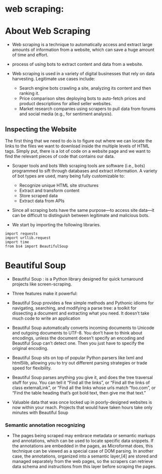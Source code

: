 # web scraping:

# About Web Scraping
- Web scraping is a technique to automatically access and extract large amounts of information from a website, which can save a huge amount of time and effort.

- process of using bots to extract content and data from a website.

- Web scraping is used in a variety of digital businesses that rely on data harvesting. Legitimate use cases include:

    - Search engine bots crawling a site, analyzing its content and then ranking it.
    - Price comparison sites deploying bots to auto-fetch prices and product descriptions for allied seller websites.
   - Market research companies using scrapers to pull data from forums and social media (e.g., for sentiment analysis).

## Inspecting the Website

The first thing that we need to do is to figure out where we can locate the links to the files we want to download inside the multiple levels of HTML tags. Simply put, there is a lot of code on a website page and we want to find the relevant pieces of code that contains our data.


- Scraper tools and bots Web scraping tools are software (i.e., bots) programmed to sift through databases and extract information. A variety of bot types are used, many being fully customizable to:

    - Recognize unique HTML site structures
    - Extract and transform content
    - Store scraped data
    - Extract data from APIs

- Since all scraping bots have the same purpose—to access site data—it can be difficult to distinguish between legitimate and malicious bots.


- We start by importing the following libraries.

```
import requests
import urllib.request
import time
from bs4 import BeautifulSoup
```

# Beautiful Soup

- Beautiful Soup : is a Python library designed for quick turnaround projects like screen-scraping.
- Three features make it powerful:

- Beautiful Soup provides a few simple methods and Pythonic idioms for navigating, searching, and modifying a parse tree: a toolkit for dissecting a document and extracting what you need. It doesn’t take much code to write an application

- Beautiful Soup automatically converts incoming documents to Unicode and outgoing documents to UTF-8. You don’t have to think about encodings, unless the document      doesn’t specify an encoding and Beautiful Soup can’t detect one. Then you just have to specify the original encoding.

- Beautiful Soup sits on top of popular Python parsers like lxml and html5lib, allowing you to try out different parsing strategies or trade speed for flexibility.

- Beautiful Soup parses anything you give it, and does the tree traversal stuff for you. You can tell it “Find all the links”, or “Find all the links of class externalLink”, or “Find all the links whose urls match “foo.com”, or “Find the table heading that’s got bold text, then give me that text.”

- Valuable data that was once locked up in poorly-designed websites is now within your reach. Projects that would have taken hours take only minutes with Beautiful Soup

### Semantic annotation recognizing

- The pages being scraped may embrace metadata or semantic markups and annotations, which can be used to locate specific data snippets. If the annotations are embedded in the pages, as Microformat does, this technique can be viewed as a special case of DOM parsing. In another case, the annotations, organized into a semantic layer,[4] are stored and managed separately from the web pages, so the scrapers can retrieve data schema and instructions from this layer before scraping the pages.